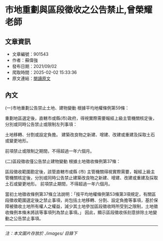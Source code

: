 # 市地重劃與區段徵收之公告禁止,曾榮耀老師

## 文章資訊
- 文章編號：901543
- 作者：蘇偉強
- 發布日期：2021/09/02
- 爬取時間：2025-02-02 15:33:36
- 原文連結：[閱讀原文](https://real-estate.get.com.tw/Columns/detail.aspx?no=901543)

## 內文
(一)市地重劃公告禁止土地、建物變動
根據平均地權條例第59條：

重劃地區選定後，直轄市或縣(市)政府，得視實際需要報經上級主管機關核定後，分別或同時公告禁止或限制左列事項：
    
土地移轉、分割或設定負擔。 
建築改良物之新建、增建、改建或重建及採取土石或變更地形。 


前項禁止或限制之期間，不得超過一年六個月。 

(二)區段徵收僅公告禁止建物變動
根據土地徵收條例第37條：

區段徵收範圍勘定後，該管直轄市或縣 (市) 主管機關得視實際需要，報經上級主管機關核定後，分別或同時公告禁止建築改良物之新建、增建、改建或重建及採取土石或變更地形。 
前項禁止期間，不得超過一年六個月。 

當初土地徵收條例第37條立法說明：「按平均地權條例第53條第3項規定，有關區段徵收範圍選定後之禁止事項，尚包括土地移轉、分割、設定負擔等事項，基於保障被徵收土地所有權人之權益，減少其土地參加區段徵收時所受到之限制，土地徵收條例本條未將該等事項列為禁止事項。」
因此，顯示區段徵收係刻意排除土地變動之公告禁止事項。

---
*注：本文圖片存放於 ./images/ 目錄下*
